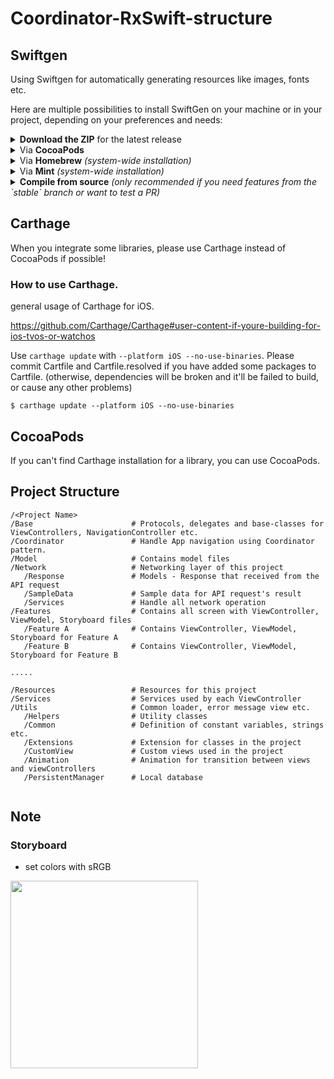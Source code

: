 # Coordinator-RxSwift-structure
## Swiftgen
Using Swiftgen for automatically generating resources like images, fonts etc.

Here are multiple possibilities to install SwiftGen on your machine or in your project, depending on your preferences and needs:

<details>
<summary><strong>Download the ZIP</strong> for the latest release</summary>

* [Go to the GitHub page for the latest release](https://github.com/SwiftGen/SwiftGen/releases/latest)
* Download the `swiftgen-x.y.z.zip` file associated with that release
* Extract the content of the zip archive in your project directory

We recommend that you **unarchive the ZIP inside your project directory** and **commit its content** to git. This way, **all coworkers will use the same version of SwiftGen for this project**.

If you unarchived the ZIP file in a folder e.g. called `swiftgen` at the root of your project directory, you can then invoke SwiftGen in your Script Build Phase using:

```sh
"${PROJECT_DIR}/swiftgen/bin/swiftgen" …
```

---
</details>
<details>
<summary>Via <strong>CocoaPods</strong></summary>

If you're using CocoaPods, simply add `pod 'SwiftGen', '~> 6.0'` to your `Podfile`.

Then execute `pod install --repo-update` (or `pod update SwiftGen` if you want to update an existing SwiftGen installation) to download and install the `SwiftGen` binaries and dependencies in `Pods/SwiftGen/bin/swiftgen` next to your project.

Given that you can specify an exact version for `SwiftGen` in your `Podfile`, this allows you to ensure **all coworkers will use the same version of SwiftGen for this project**.

You can then invoke SwiftGen in your Script Build Phase using:

```sh
if [[ -f "${PODS_ROOT}/SwiftGen/bin/swiftgen" ]]; then
  "${PODS_ROOT}/SwiftGen/bin/swiftgen" …
else
  echo "warning: SwiftGen is not installed. Run 'pod install --repo-update' to install it."
fi
```

> Similarly, be sure to use `Pods/SwiftGen/bin/swiftgen` instead of just `swiftgen` where we mention commands with `swiftgen` in the rest of the documentation.

_Note: SwiftGen isn't really a pod, as it's not a library your code will depend on at runtime; so the installation via CocoaPods is just a trick that installs the SwiftGen binaries in the Pods/ folder, but you won't see any swift files in the Pods/SwiftGen group in your Xcode's Pods.xcodeproj. That's normal; the SwiftGen binary is still present in that folder in the Finder._

---
</details>
<details>
<summary>Via <strong>Homebrew</strong> <em>(system-wide installation)</em></summary>

To install SwiftGen via [Homebrew](http://brew.sh), simply use:

```sh
$ brew update
$ brew install swiftgen
```

This will install SwiftGen **system-wide**. The same version of SwiftGen will be used for all projects on that machine, and you should make sure all your coworkers have the same version of SwiftGen installed on their machine too.

You can then invoke `swiftgen` directly in your Script Build Phase (as it will be in your `$PATH` already):

```sh
swiftgen … 
```

---
</details>
<details>
<summary>Via <strong>Mint</strong> <em>(system-wide installation)</em></summary>

> ❗️SwiftGen 6.0 or higher only.

To install SwiftGen via [Mint](https://github.com/yonaskolb/Mint), simply use:

```sh
$ mint install SwiftGen/SwiftGen
```
---
</details>
<details>
<summary><strong>Compile from source</strong> <em>(only recommended if you need features from the `stable` branch or want to test a PR)</em></summary>

This solution is when you want to build and install the latest version from `stable` and have access to features which might not have been released yet.

* If you have `homebrew` installed, you can use the following command to build and install the latest commit:

```sh
brew install swiftgen --HEAD
```

* Alternatively, you can clone the repository and use `rake cli:install` to build the tool and install it from any branch, which could be useful to test SwiftGen in a fork or a Pull Request branch.

Some Ruby tools are used in the build process, and the system Ruby works well if you are running a recent macOS.  However, if you are using `rbenv` you can run `rbenv install` to make sure you have a matching version of Ruby installed.  

Then install the Ruby Gems:

```sh
# Install bundle if it isn't installed
gem install bundle
# Install the Ruby gems from Gemfile
bundle install
```

You can now install to the default locations (no parameter) or to custom locations:

```sh
# Binary is installed in `./build/swiftgen/bin`, frameworks in `./build/swiftgen/lib` and templates in `./build/swiftgen/templates`
$ rake cli:install
# - OR -
# Binary will be installed in `~/swiftgen/bin`, frameworks in `~/swiftgen/fmk` and templates in `~/swiftgen/tpl`
$ rake cli:install[~/swiftgen/bin,~/swiftgen/fmk,~/swiftgen/tpl]
```

You can then invoke SwiftGen using the path to the binary where you installed it:

```sh
~/swiftgen/bin/swiftgen …
```

Or add the path to the `bin` folder to your `$PATH` and invoke `swiftgen` directly.

---
</details>

## Carthage

When you integrate some libraries, please use Carthage instead of CocoaPods if possible!

### How to use Carthage.

general usage of Carthage for iOS.

https://github.com/Carthage/Carthage#user-content-if-youre-building-for-ios-tvos-or-watchos

Use `carthage update` with `--platform iOS --no-use-binaries`. Please commit Cartfile and Cartfile.resolved if you have added some packages to Cartfile. (otherwise, dependencies will be broken and it'll be failed to build, or cause any other problems)

```
$ carthage update --platform iOS --no-use-binaries
```

## CocoaPods

If you can't find Carthage installation for a library, you can use CocoaPods. 

## Project Structure
```
/<Project Name>
/Base                      # Protocols, delegates and base-classes for ViewControllers, NavigationController etc. 
/Coordinator               # Handle App navigation using Coordinator pattern.
/Model                     # Contains model files 
/Network                   # Networking layer of this project
   /Response               # Models - Response that received from the API request
   /SampleData             # Sample data for API request's result
   /Services               # Handle all network operation
/Features                  # Contains all screen with ViewController, ViewModel, Storyboard files
   /Feature A              # Contains ViewController, ViewModel, Storyboard for Feature A
   /Feature B              # Contains ViewController, ViewModel, Storyboard for Feature B
  
.....

/Resources                 # Resources for this project
/Services                  # Services used by each ViewController
/Utils                     # Common loader, error message view etc.
   /Helpers                # Utility classes
   /Common                 # Definition of constant variables, strings etc. 
   /Extensions             # Extension for classes in the project
   /CustomView             # Custom views used in the project
   /Animation              # Animation for transition between views and viewControllers
   /PersistentManager      # Local database 
   
```

## Note

### Storyboard
* set colors with sRGB

<img src="https://user-images.githubusercontent.com/4714421/53492287-d65a4600-3adb-11e9-9a63-767d90556cb5.png" width="300">
